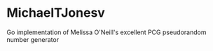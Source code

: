 # MichaelTJonesv
Go implementation of Melissa O'Neill's excellent PCG pseudorandom number generator
